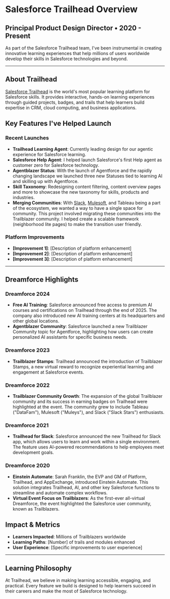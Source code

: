 # Salesforce Trailhead Overview

## Principal Product Design Director • 2020 - Present

As part of the Salesforce Trailhead team, I've been instrumental in creating innovative learning experiences that help millions of users worldwide develop their skills in Salesforce technologies and beyond.

---

## About Trailhead

[Salesforce Trailhead](https://trailhead.salesforce.com/) is the world's most popular learning platform for Salesforce skills. It provides interactive, hands-on learning experiences through guided projects, badges, and trails that help learners build expertise in CRM, cloud computing, and business applications.

## Key Features I've Helped Launch

### Recent Launches
- **Trailhead Learning Agent**: Currently leading design for our agentic experience for Salesforce learning. 
- **Salesforce Help Agent**: I helped launch Salesforce's first Help agent as customer zero for Salesforce technology. 
- **Agentblazer Status**: With the launch of Agentforce and the rapidly changing landscape we launched three new Statuses tied to learning AI and skilling up with Agentforce.
- **Skill Taxonomy**: Redesigning content filtering, content overview pages and more to showcase the new taxonomy for skills, products and industries. 
- **Merging Communities**: With [Slack](https://trailhead.salesforce.com/trailblazer-community/neighborhoods/slack), [Mulesoft](https://trailhead.salesforce.com/trailblazer-community/neighborhoods/mulesoft), and Tableau being a part of the ecosystem, we wanted a way to have a single space for community. This project involved migrating these communities into the Trailblazer community. I helped create a scalable framework (neighborhood lite pages) to make the transition user friendly.

### Platform Improvements
- **[Improvement 1]**: [Description of platform enhancement]
- **[Improvement 2]**: [Description of platform enhancement]
- **[Improvement 3]**: [Description of platform enhancement]

---

## Dreamforce Highlights

### Dreamforce 2024
- **Free AI Training**: Salesforce announced free access to premium AI courses and certifications on Trailhead through the end of 2025. The company also introduced new AI training centers at its headquarters and other global locations.
- **Agentblazer Community**: Salesforce launched a new Trailblazer Community topic for Agentforce, highlighting how users can create personalized AI assistants for specific business needs.

### Dreamforce 2023
- **Trailblazer Stamps**: Trailhead announced the introduction of Trailblazer Stamps, a new virtual reward to recognize experiential learning and engagement at Salesforce events.

### Dreamforce 2022
- **Trailblazer Community Growth**: The expansion of the global Trailblazer community and its success in earning badges on Trailhead were highlighted at the event. The community grew to include Tableau ("DataFam"), Mulesoft ("Muleys"), and Slack ("Slack Stars") enthusiasts.

### Dreamforce 2021
- **Trailhead for Slack**: Salesforce announced the new Trailhead for Slack app, which allows users to learn and work within a single environment. The feature uses AI-powered recommendations to help employees meet development goals.

### Dreamforce 2020
- **Einstein Automate**: Sarah Franklin, the EVP and GM of Platform, Trailhead, and AppExchange, introduced Einstein Automate. This solution integrates Trailhead, AI, and other key Salesforce functions to streamline and automate complex workflows.
- **Virtual Event Focus on Trailblazers**: As the first-ever all-virtual Dreamforce, the event highlighted the Salesforce user community, known as Trailblazers.

## Impact & Metrics

- **Learners Impacted**: Millions of Trailblazers worldwide
- **Learning Paths**: [Number] of trails and modules enhanced
- **User Experience**: [Specific improvements to user experience]

---

## Learning Philosophy

At Trailhead, we believe in making learning accessible, engaging, and practical. Every feature we build is designed to help learners succeed in their careers and make the most of Salesforce technology.
